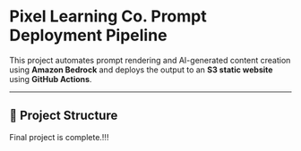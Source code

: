 # Pixel Learning Co. Prompt Deployment Pipeline

This project automates prompt rendering and AI-generated content creation using **Amazon Bedrock** and deploys the output to an **S3 static website** using **GitHub Actions**.

---

## 🧩 Project Structure
Final project is complete.!!!